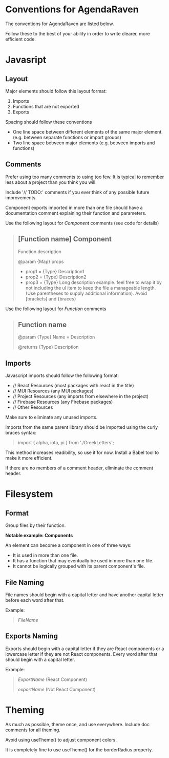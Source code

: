 # Conventions for AgendaRaven
The conventions for AgendaRaven are listed below.

Follow these to the best of your ability in order 
to write clearer, more efficient code.

# Javasript
## Layout
Major elements should follow this layout format:
1. Imports  
2. Functions that are not exported
3. Exports

Spacing should follow these conventions
- One line space between different elements of the same major element. (e.g. between separate functions or import groups)
- Two line space between major elements (e.g. between imports and functions)

## Comments
Prefer using too many comments to using too few. It is typical to remember less about a project than you think you will.

Include '// TODO:' comments if you ever think of any possible future improvements.

Component exports imported in more than one file should have a documentation comment explaining their function and parameters.

Use the following layout for *Component* comments
(see code for details)

> ## [Function name] Component
> 
> Function description
> 
> @param {Map} props
> - prop1 = {Type} Description1
> - prop2 = {Type} Description2
> - prop3 = {Type} Long description example.
> feel free to wrap it by not including the ul item
> to keep the file a manageable length.
> (Use parentheses to supply additional
> information). Avoid [brackets] and {braces}

Use the following layout for *Function* comments

> ## Function name
> @param {Type} Name = Description
> 
> @returns {Type} Description


## Imports
Javascript imports should follow the following format:
- // React Resources (most packages with react in the title)
- // MUI Resources (any MUI packages)
- // Project Resources (any imports from elsewhere in the project)
- // Firebase Resources (any Firebase packages)
- // Other Resources

Make sure to eliminate any unused imports.

Imports from the same parent library should be imported using the curly braces syntax:

> import { alpha, iota, pi } from './GreekLetters';

This method increases readibility, so use it for now. Install a Babel tool to make it more efficient.

If there are no members of a comment header, eliminate the comment header.

# Filesystem
## Format
Group files by their function.

**Notable example: Components**

An element can become a component in one of three ways:

- It is used in more than one file.
- It has a function that may eventually be used in more than one file.
- It cannot be logically grouped with its parent component's file.

## File Naming
File names should begin with a capital letter and have another capital letter before each word after that.

Example:
> *FileName*

## Exports Naming
Exports should begin with a capital letter if they are React components or a lowercase letter if they are not React components. Every word after that should begin with a capital letter.

Example:
> *ExportName* (React Component) 
> 
> *exportName* (Not React Component)

# Theming
As much as possible, theme once, and use everywhere. Include doc comments for all theming. 

Avoid using useTheme() to adjust component colors.

It is completely fine to use useTheme() for the borderRadius property.